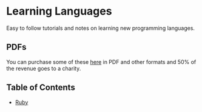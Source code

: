 # Learning Languages
Easy to follow tutorials and notes on learning new programming languages.

## PDFs
You can purchase some of these [here](https://alecw.net/books.html) in PDF and other formats and 50% of the revenue goes to a charity.

## Table of Contents
* [Ruby](/Ruby)
